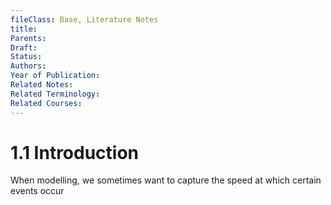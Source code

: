 ```yaml
---
fileClass: Base, Literature Notes
title: 
Parents: 
Draft: 
Status: 
Authors: 
Year of Publication: 
Related Notes: 
Related Terminology: 
Related Courses: 
---
```

# 1.1 Introduction
When modelling, we sometimes want to capture the speed at which certain events occur